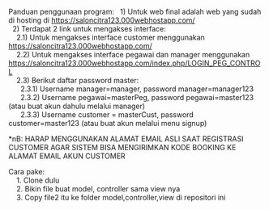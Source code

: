 Panduan penggunaan program:
&nbsp;&nbsp;1) Untuk web final adalah web yang sudah di hosting di https://saloncitra123.000webhostapp.com/ <br/>
&nbsp;&nbsp;2) Terdapat 2 link untuk mengakses interface: <br/>
&nbsp;&nbsp;&nbsp;&nbsp;2.1) Untuk mengakses interface customer menggunakan https://saloncitra123.000webhostapp.com/ <br/>
&nbsp;&nbsp;&nbsp;&nbsp;2.2) Untuk mengakses interface pegawai dan manager menggunakan https://saloncitra123.000webhostapp.com/index.php/LOGIN_PEG_CONTROL <br/>
&nbsp;&nbsp;&nbsp;&nbsp;2.3) Berikut daftar password master: <br/>
&nbsp;&nbsp;&nbsp;&nbsp;&nbsp;&nbsp;2.3.1) Username manager=manager, password manager=manager123 <br/>
&nbsp;&nbsp;&nbsp;&nbsp;&nbsp;&nbsp;2.3.2) Username pegawai=masterPeg, password pegawai=master123 (atau buat akun dahulu melalui manager) <br/>
&nbsp;&nbsp;&nbsp;&nbsp;&nbsp;&nbsp;2.3.3) Username customer = masterCust, password customer=master123 (atau buat akun melalui menu signup) <br/>

*nB: HARAP MENGGUNAKAN ALAMAT EMAIL ASLI SAAT REGISTRASI CUSTOMER AGAR SISTEM BISA MENGIRIMKAN KODE BOOKING KE ALAMAT EMAIL AKUN CUSTOMER

Cara pake: <br/>
	&nbsp;&nbsp;&nbsp;&nbsp;1. Clone dulu <br/>
	&nbsp;&nbsp;&nbsp;&nbsp;2. Bikin file buat model, controller sama view nya <br/>
	&nbsp;&nbsp;&nbsp;&nbsp;3. Copy file2 itu ke folder model,controller,view di repositori ini <br/>
